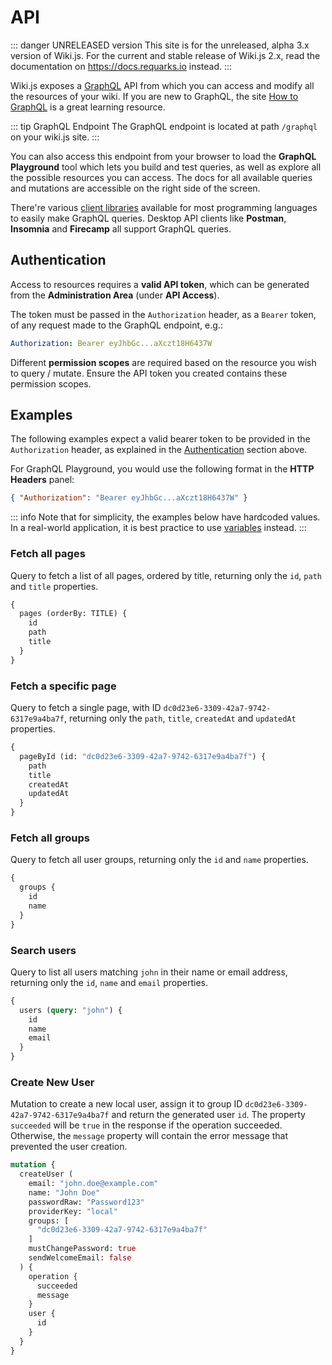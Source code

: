 # API

::: danger UNRELEASED version
This site is for the unreleased, alpha 3.x version of Wiki.js. For the current and stable release of Wiki.js 2.x, read the documentation on https://docs.requarks.io instead.
:::

Wiki.js exposes a [GraphQL](https://graphql.org/) API from which you can access and modify all the resources of your wiki. If you are new to GraphQL, the site [How to GraphQL](https://www.howtographql.com/) is a great learning resource.

::: tip GraphQL Endpoint
The GraphQL endpoint is located at path `/graphql` on your wiki.js site.
:::

You can also access this endpoint from your browser to load the **GraphQL Playground** tool which lets you build and test queries, as well as explore all the possible resources you can access. The docs for all available queries and mutations are accessible on the right side of the screen.

There're various [client libraries](https://github.com/chentsulin/awesome-graphql#libraries) available for most programming languages to easily make GraphQL queries. Desktop API clients like **Postman**, **Insomnia** and **Firecamp** all support GraphQL queries.

## Authentication

Access to resources requires a **valid API token**, which can be generated from the **Administration Area** (under **API Access**).

The token must be passed in the `Authorization` header, as a `Bearer` token, of any request made to the GraphQL endpoint, e.g.:
```yaml
Authorization: Bearer eyJhbGc...aXczt18H6437W
```

Different **permission scopes** are required based on the resource you wish to query / mutate. Ensure the API token you created contains these permission scopes.

## Examples

The following examples expect a valid bearer token to be provided in the `Authorization` header, as explained in the [Authentication](#authentication) section above.

For GraphQL Playground, you would use the following format in the **HTTP Headers** panel:
```json
{ "Authorization": "Bearer eyJhbGc...aXczt18H6437W" }
```

::: info
Note that for simplicity, the examples below have hardcoded values. In a real-world application, it is best practice to use [variables](https://graphql.org/learn/queries/#variables) instead.
:::

### Fetch all pages

Query to fetch a list of all pages, ordered by title, returning only the `id`, `path` and `title` properties.

```graphql
{
  pages (orderBy: TITLE) {
    id
    path
    title
  }
}
```

### Fetch a specific page

Query to fetch a single page, with ID `dc0d23e6-3309-42a7-9742-6317e9a4ba7f`, returning only the `path`, `title`, `createdAt` and `updatedAt` properties.

```graphql
{
  pageById (id: "dc0d23e6-3309-42a7-9742-6317e9a4ba7f") {
    path
    title
    createdAt
    updatedAt
  }
}
```


### Fetch all groups

Query to fetch all user groups, returning only the `id` and `name` properties.

```graphql
{
  groups {
    id
    name
  }
}
```

### Search users

Query to list all users matching `john` in their name or email address, returning only the `id`, `name` and `email` properties.

```graphql
{
  users (query: "john") {
    id
    name
    email
  }
}
```

### Create New User

Mutation to create a new local user, assign it to group ID `dc0d23e6-3309-42a7-9742-6317e9a4ba7f` and return the generated user `id`. The property `succeeded` will be `true` in the response if the operation succeeded. Otherwise, the `message` property will contain the error message that prevented the user creation.

```graphql
mutation {
  createUser (
    email: "john.doe@example.com"
    name: "John Doe"
    passwordRaw: "Password123"
    providerKey: "local"
    groups: [
      "dc0d23e6-3309-42a7-9742-6317e9a4ba7f"
    ]
    mustChangePassword: true
    sendWelcomeEmail: false
  ) {
    operation {
      succeeded
      message
    }
    user {
      id
    }
  }
}
```
